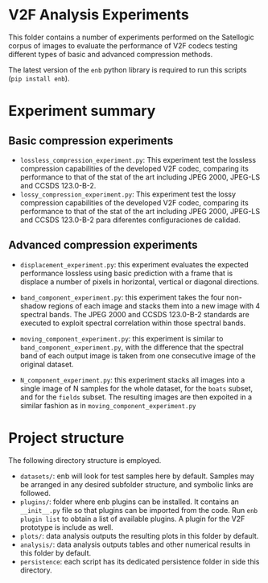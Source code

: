 # V2F Analysis Experiments

This folder contains a number of experiments performed on the Satellogic corpus of images 
to evaluate the performance of V2F codecs testing different types of basic and advanced
compression methods.

The latest version of the `enb` python library is required to run this scripts (`pip install enb`).

# Experiment summary

## Basic compression experiments

- `lossless_compression_experiment.py`: This experiment test the lossless compression capabilities
  of the developed V2F codec, comparing its performance to that of the stat of the art including
  JPEG 2000, JPEG-LS and CCSDS 123.0-B-2.
- `lossy_compression_experiment.py`: This experiment test the lossy compression capabilities
  of the developed V2F codec, comparing its performance to that of the stat of the art including
  JPEG 2000, JPEG-LS and CCSDS 123.0-B-2 para diferentes configuraciones de calidad.

## Advanced compression experiments

- `displacement_experiment.py`: this experiment evaluates the expected performance lossless using 
  basic prediction with a frame that is displace a number of pixels in horizontal, vertical or
  diagonal directions.

- `band_component_experiment.py`: this experiment takes the four non-shadow regions of each image and
  stacks them into a new image with 4 spectral bands. The JPEG 2000 and CCSDS 123.0-B-2 standards are
  executed to exploit spectral correlation within those spectral bands.

- `moving_component_experiment.py`: this experiment is similar to `band_component_experiment.py`, with
  the difference that the spectral band of each output image is taken from one consecutive image of
  the original dataset.

- `N_component_experiment.py`: this experiment stacks all images into a single image of N samples
  for the whole dataset, for the `boats` subset, and for the `fields` subset. The resulting images are
  then expoited in a similar fashion as in `moving_component_experiment.py`


# Project structure

The following directory structure is employed.

- `datasets/`: enb will look for test samples here by default. Samples may be arranged in any desired subfolder
  structure, and symbolic links are followed.
- `plugins/`: folder where enb plugins can be installed. It contains an `__init__.py` file so that plugins can be
  imported from the code. Run `enb plugin list` to obtain a list of available plugins.
  A plugin for the V2F prototype is include as well.
- `plots/`: data analysis outputs the resulting plots in this folder by default.
- `analysis/`: data analysis outputs tables and other numerical results in this folder by default.
- `persistence`: each script has its dedicated persistence folder in side this directory.
